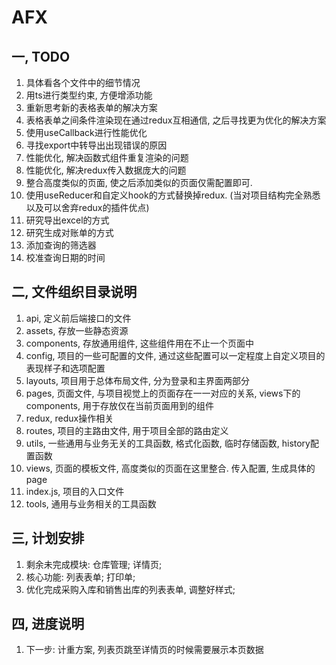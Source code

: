 # AFX

## 一, TODO

1. 具体看各个文件中的细节情况
2. 用ts进行类型约束, 方便增添功能
3. 重新思考新的表格表单的解决方案
4. 表格表单之间条件渲染现在通过redux互相通信, 之后寻找更为优化的解决方案
5. 使用useCallback进行性能优化
6. 寻找export中转导出出现错误的原因
7. 性能优化, 解决函数式组件重复渲染的问题
8. 性能优化, 解决redux传入数据庞大的问题
9. 整合高度类似的页面, 使之后添加类似的页面仅需配置即可.
10. 使用useReducer和自定义hook的方式替换掉redux. (当对项目结构完全熟悉以及可以舍弃redux的插件优点)
11. 研究导出excel的方式
12. 研究生成对账单的方式
13. 添加查询的筛选器
14. 校准查询日期的时间

## 二, 文件组织目录说明

1. api, 定义前后端接口的文件
2. assets, 存放一些静态资源
3. components, 存放通用组件, 这些组件用在不止一个页面中
4. config, 项目的一些可配置的文件, 通过这些配置可以一定程度上自定义项目的表现样子和选项配置
5. layouts, 项目用于总体布局文件, 分为登录和主界面两部分
6. pages, 页面文件, 与项目视觉上的页面存在一一对应的关系, views下的components, 用于存放仅在当前页面用到的组件
7. redux, redux操作相关
8. routes, 项目的主路由文件, 用于项目全部的路由定义
9. utils, 一些通用与业务无关的工具函数, 格式化函数, 临时存储函数, history配置函数
10. views, 页面的模板文件, 高度类似的页面在这里整合. 传入配置, 生成具体的page
11. index.js, 项目的入口文件
12. tools, 通用与业务相关的工具函数

## 三, 计划安排

1. 剩余未完成模块: 仓库管理; 详情页;
2. 核心功能: 列表表单; 打印单;
3. 优化完成采购入库和销售出库的列表表单, 调整好样式;

## 四, 进度说明
1. 下一步: 计重方案, 列表页跳至详情页的时候需要展示本页数据

